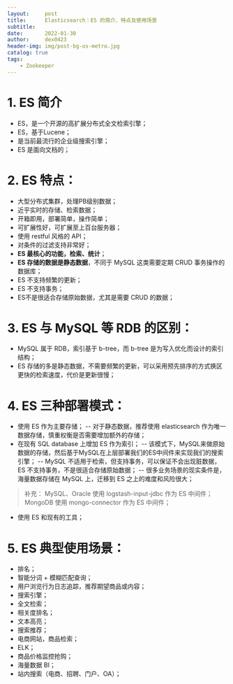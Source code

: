 ```yaml
---
layout:     post
title:      Elasticsearch：ES 的简介、特点及使用场景
subtitle:   
date:       2022-01-30
author:     dex0423
header-img: img/post-bg-os-metro.jpg
catalog: true
tags:
    - Zookeeper
---
```



# 1. ES 简介

- ES，是一个开源的高扩展分布式全文检索引擎；
- ES，基于Lucene；
- 是当前最流行的企业级搜索引擎；
- ES 是面向文档的；

# 2. ES 特点：

- 大型分布式集群，处理PB级别数据；
- 近乎实时的存储、检索数据；
- 开箱即用，部署简单，操作简单；
- 可扩展性好，可扩展至上百台服务器；
- 使用 restful 风格的 API；
- 对条件的过滤支持非常好；
- **ES 最核心的功能，检索、统计**；
- **ES 存储的数据是静态数据**，不同于 MySQL 这类需要定期 CRUD 事务操作的数据库；
- ES 不支持频繁的更新；
- ES 不支持事务；
- ES不是很适合存储原始数据，尤其是需要 CRUD 的数据；

# 3. ES 与 MySQL 等 RDB 的区别：

- MySQL 属于 RDB，索引基于 b-tree，而 b-tree 是为写入优化而设计的索引结构；
- ES 存储的多是静态数据，不需要频繁的更新，可以采用预先排序的方式换区更快的检索速度，代价是更新很慢；

# 4. ES 三种部署模式：

- 使用 ES 作为主要存储；
  -- 对于静态数据，推荐使用 elasticsearch 作为唯一数据存储，慎重权衡是否需要增加额外的存储；
- 在现有 SQL database 上增加 ES 作为索引；
  -- 该模式下，MySQL来做原始数据的存储，然后基于MySQL在上层部署我们的ES中间件来实现我们的搜索引擎；
  -- MySQL 不适用于检索，但支持事务，可以保证不会出现脏数据，ES 不支持事务，不是很适合存储原始数据；
  -- 很多业务场景的现实条件是，海量数据存储在 MySQL 上，迁移到 ES 之上的难度和风险很大；
>补充：
>MySQL、Oracle 使用 logstash-input-jdbc 作为 ES 中间件；
>MongoDB 使用 mongo-connector  作为 ES 中间件；

- 使用 ES 和现有的工具；

# 5. ES 典型使用场景：

- 排名；
- 智能分词 + 模糊匹配查询；
- 用户浏览行为日志追踪，推荐期望商品或内容；
- 搜索引擎；
- 全文检索；
- 相关度排名；
- 文本高亮；
- 搜索推荐；
- 电商网站，商品检索；
- ELK；
- 商品价格监控抢购；
- 海量数据 BI；
- 站内搜索（电商、招聘、门户、OA）；
